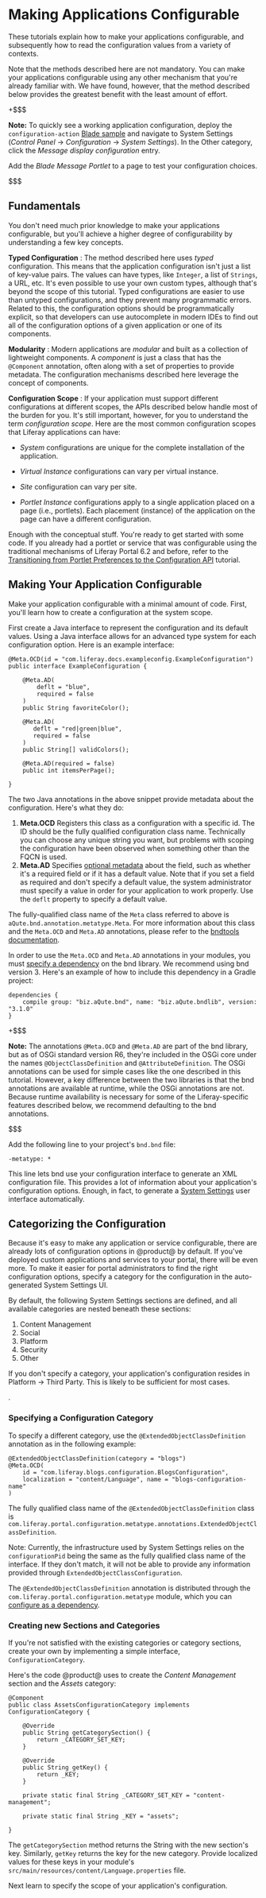 # Making Applications Configurable

These tutorials explain how to make your applications configurable, and
subsequently how to read the configuration values from a variety of contexts.

Note that the methods described here are not mandatory. You can make your
applications configurable using any other mechanism that you're already
familiar with. We have found, however, that the method described below provides
the greatest benefit with the least amount of effort.

+$$$

**Note:** To quickly see a working application configuration, deploy the
`configuration-action` [Blade
sample](https://github.com/liferay/liferay-blade-samples/tree/master/gradle/apps/configuration-action)
and navigate to System Settings (*Control Panel* &rarr; *Configuration* &rarr;
*System Settings*). In the Other category, click the *Message display
configuration* entry.

Add the *Blade Message Portlet* to a page to test your configuration choices.

$$$

## Fundamentals [](id=fundamentals)

You don't need much prior knowledge to make your applications configurable, but
you'll achieve a higher degree of configurability by understanding a few key
concepts.

**Typed Configuration**
: The method described here uses *typed* configuration. This means that the
application configuration isn't just a list of key-value pairs. The values can
have types, like `Integer`, a list of `Strings`, a URL, etc. It's even possible
to use your own custom types, although that's beyond the scope of this tutorial.
Typed configurations are easier to use than untyped configurations, and they
prevent many programmatic errors. Related to this, the configuration options
should be programmatically explicit, so that developers can use autocomplete in
modern IDEs to find out all of the
configuration options of a given application or one of its components.

**Modularity** 
: Modern applications are *modular* and built as a collection of lightweight
components. A *component* is just a class that has the `@Component` annotation,
often along with a set of properties to provide metadata. The configuration
mechanisms described here leverage the concept of components.

**Configuration Scope** 
: If your application must support different configurations at different scopes,
the APIs described below handle most of the burden for you. It's still
important, however, for you to understand the term *configuration scope*. Here
are the most common configuration scopes that Liferay applications can have:

   - *System* configurations are unique for the complete installation of
        the application.

   - *Virtual Instance* configurations can vary per virtual instance.
 
   - *Site* configuration can vary per site.

   - *Portlet Instance* configurations apply to a single application placed on a
   page (i.e., portlets). Each placement (instance) of the application on the
   page can have a different configuration.

Enough with the conceptual stuff. You're ready to get started with some code. If
you already had a portlet or service that was configurable using the traditional
mechanisms of Liferay Portal 6.2 and before, refer to the
[Transitioning from Portlet Preferences to the Configuration API](/develop/tutorials/-/knowledge_base/7-0/transitioning-from-portlet-preferences-to-the-configuration-api) tutorial.

## Making Your Application Configurable [](id=making-your-application-configurable)

Make your application configurable with a minimal amount of code. First, you'll
learn how to create a configuration at the system scope.

First create a Java interface to represent the configuration and its default
values. Using a Java interface allows for an advanced type system for each
configuration option. Here is an example interface:

    @Meta.OCD(id = "com.liferay.docs.exampleconfig.ExampleConfiguration")
    public interface ExampleConfiguration {

        @Meta.AD(
            deflt = "blue",
            required = false
        )
        public String favoriteColor();

        @Meta.AD(
           deflt = "red|green|blue",
           required = false
        )
        public String[] validColors();

        @Meta.AD(required = false)
        public int itemsPerPage();

    }

The two Java annotations in the above snippet provide metadata about the
configuration. Here's what they do:

1.  **Meta.OCD** Registers this class as a configuration with a specific id.
    The ID should be the fully qualified configuration class name. Technically
    you can choose any unique string you want, but problems with scoping the
    configuration have been observed when something other than the FQCN is used.
2.  **Meta.AD** Specifies [optional
    metadata](http://bnd.bndtools.org/chapters/210-metatype.html) about the
    field, such as whether it's a required field or if it has a default value.
    Note that if you set a field as required and don't specify a default value,
    the system administrator must specify a value in order for your application
    to work properly. Use the `deflt` property to specify a default value.

The fully-qualified class name of the `Meta` class referred to above is
`aQute.bnd.annotation.metatype.Meta`. For more information about this class and
the `Meta.OCD` and `Meta.AD` annotations, please refer to the [bndtools
documentation](http://bnd.bndtools.org/chapters/210-metatype.html).

In order to use the `Meta.OCD` and `Meta.AD` annotations in your modules, you
must 
[specify a dependency](/develop/tutorials/-/knowledge_base/7-0/configuring-dependencies) 
on the bnd library. We recommend using bnd version 3. Here's an example of how 
to include this dependency in a Gradle project: 

    dependencies {
        compile group: "biz.aQute.bnd", name: "biz.aQute.bndlib", version: "3.1.0"
    }

+$$$

**Note:** The annotations `@Meta.OCD` and `@Meta.AD` are part of the bnd
library, but as of OSGi standard version R6, they're included in the OSGi core
under the names `@ObjectClassDefinition` and `@AttributeDefinition`. The OSGi
annotations can be used for simple cases like the one described in this
tutorial. However, a key difference between the two libraries is that the bnd
annotations are available at runtime, while the OSGi annotations are not.
Because runtime availability is necessary for some of the Liferay-specific features
described below, we recommend defaulting to the bnd annotations.

$$$

Add the following line to your project's `bnd.bnd` file:

    -metatype: *

<!-- Not present in the configuration-action blade sample bnd.bnd, or anywhere
I can find under liferay-portal/modules/apps. Is it really
necessary? -->

This line lets bnd use your configuration interface to generate an XML
configuration file. This provides a lot of information about your application's
configuration options. Enough, in fact, to generate a [System
Settings](/discover/portal/-/knowledge_base/7-0/system-settings) user interface
automatically.

<!--![Figure 1: Navigate to the Control Panel and then click on *Configuration* &rarr; *System Settings*. Then click on *Platform* &rarr; *Third Party*, find the *Example configuration* link, and click on it.](../../images/example-configuration-system-settings.png)-->

## Categorizing the Configuration [](id=categorizing-the-configuration)

Because it's easy to make any application or service configurable, there are
already lots of configuration options in @product@ by default. If you've
deployed custom applications and services to your portal, there will be even
more. To make it easier for portal administrators to find the right
configuration options, specify a category for the configuration in the
auto-generated System Settings UI.

<!-- Here's how the System Settings UI looks:

IMAGES NEED TO BE UPDATED WHEN UI STABILIZES ![Figure 3: Navigate to the Control Panel, click on *Configuration* and then
*System Settings*. You'll find five categories of configurations, including
Other. Click on any configuration to access a form through which the
configuration values can be updated.](../../images/system-settings-ui.png) -->

By default, the following System Settings sections are defined, and all
available categories are nested beneath these sections:

1.  Content Management
2.  Social
3.  Platform
4.  Security
5.  Other

If you don't specify a category, your application's configuration resides in
Platform &rarr; Third Party. This is likely to be sufficient for most cases.

<!-- Add Figure of Platform Third Party section when UI stabilizes -->.

### Specifying a Configuration Category

To specify a  different category, use the `@ExtendedObjectClassDefinition`
annotation as in the following example: 
<!-- specifying the category seems to add a sub-category to the Other parent category. How can third party devs add top-level categories?-->

    @ExtendedObjectClassDefinition(category = "blogs")
    @Meta.OCD(
        id = "com.liferay.blogs.configuration.BlogsConfiguration",
        localization = "content/Language", name = "blogs-configuration-name"
    )

The fully qualified class name of the `@ExtendedObjectClassDefinition` class is
`com.liferay.portal.configuration.metatype.annotations.ExtendedObjectClassDefinition`.

Note: Currently, the infrastructure used by System Settings relies on the
`configurationPid` being the same as the fully qualified class name of the
interface. If they don't match, it will not be able to provide any information
provided through `ExtendedObjectClassConfiguration`.

The `@ExtendedObjectClassDefinition` annotation is distributed through the
`com.liferay.portal.configuration.metatype` module, which you can 
[configure as a dependency](/develop/tutorials/-/knowledge_base/7-0/configuring-dependencies). 

### Creating new Sections and Categories

If you're not satisfied with the existing categories or category sections,
create your own by implementing a simple interface, `ConfigurationCategory`.

Here's the code @product@ uses to create the *Content Management* section and
the *Assets* category:

    @Component
    public class AssetsConfigurationCategory implements ConfigurationCategory {

        @Override
        public String getCategorySection() {
            return _CATEGORY_SET_KEY;
        }

        @Override
        public String getKey() {
            return _KEY;
        }

        private static final String _CATEGORY_SET_KEY = "content-management";

        private static final String _KEY = "assets";

    }

The `getCategorySection` method returns the String with the new section's key.
Similarly, `getKey` returns the key for the new category. Provide localized
values for these keys in your module's
`src/main/resources/content/Language.properties` file.

Next learn to specify the scope of your application's configuration.
